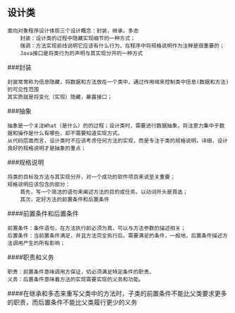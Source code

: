 ## 设计类
    
    面向对象程序设计体现三个设计概念：封装，继承，多态
        封装：设计类的过程中隐藏实现细节的一种方式；
        强调：方法实现前线说明它应该有什么行为，在程序中将规格说明作为注释是很重要的；
        Java接口是将类行为的声明与其实现分开的一种方式
        
###封装

    封装常常称为信息隐藏，将数据和方法放在一个类中，通过作用域来控制类中信息(数据和方法)的可见性范围
    其实质就是将变化（实现）隐藏，暴露接口； 
         
###抽象

    抽象是一个关注What（是什么）的的过程；设计类时，需要进行数据抽象，将注意力集中于数据和操作是什么有哪些，却不需要知道实现方式。
    从代码层面而言，设计类时不应该考虑任何方法的实现，而是专注于类的规格说明，详细，设计良好的规格说明才是抽象的重点；       

###规格说明

    将类的目标及方法与其实现分开，对一个成功的软件项目来说至关重要；
    规格说明应该包含的部分：
        首先，写一个简洁的语句来阐述方法的目的或任务。以动词开头是首选；
        其次，定好方法的前置条件和后置条件
        
####前置条件和后置条件   

    前置条件：条件语句，在方法执行前必须为真，可以与方法参数的描述相关；
    后置条件：当前置条件满足，并且方法完全执行后，需要满足的条件，一般地，后置条件描述方法调用产生的所有影响；

####职责和义务

    职责：前置条件意味调用方保证，切必须满足特定条件的职责。   
    义务：后置条件意味着方法的实现需要实现的义务和功能。
   
####在继承和多态来重写父类中的方法时，子类的前置条件不能比父类要求更多的职责，而后置条件不能比父类履行更少的义务